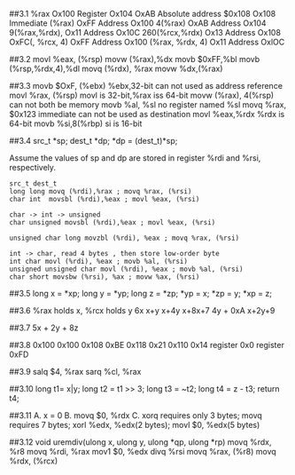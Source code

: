 ##3.1
%rax         Ox100 Register
Ox104        OxAB Absolute address
$0x108       Ox108 Immediate
(%rax)       OxFF Address Ox100
4(%rax)      OxAB Address Ox104
9(%rax,%rdx), Ox11 Address Ox10C
260(%rcx,%rdx) Ox13 Address Ox108
OxFC(, %rcx, 4) OxFF Address Ox100
(%rax, %rdx, 4) Ox11 Address OxlOC

##3.2
    movl %eax, (%rsp)
    movw (%rax),%dx
    movb $0xFF,%bl
    movb (%rsp,%rdx,4),%dl
    movq (%rdx), %rax
    movw %dx,(%rax)

##3.3
    movb $OxF, (%ebx)  %ebx,32-bit can not used as address reference
    movl %rax, (%rsp) movl is 32-bit,%rax iss 64-bit
    movw (%rax), 4(%rsp) can not both be memory
    movb %al, %sl no register named %sl
    movq %rax, $0x123 immediate can not be used as destination
    movl %eax,%rdx %rdx is 64-bit
    movb %si,8(%rbp) si is 16-bit

##3.4
    src_t *sp;
    dest_t *dp;
    *dp = (dest_t)*sp;

Assume the values of sp and dp are stored in register %rdi and %rsi, respectively.

    src_t dest_t
    long long movq (%rdi),%rax ; movq %rax, (%rsi)
    char int  movsbl (%rdi),%eax ; movl %eax, (%rsi)

    char -> int -> unsigned
    char unsigned movsbl (%rdi),%eax ; movl %eax, (%rsi)

    unsigned char long movzbl (%rdi), %eax ; movq %rax, (%rsi)

    int -> char, read 4 bytes , then store low-order byte
    int char movl (%rdi), %eax ; movb %al, (%rsi)
    unsigned unsigned char movl (%rdi), %eax ; movb %al, (%rsi)
    char short movsbw (%rsi), %ax ; movw %ax, (%rsi)

##3.5
    long x = *xp;
    long y = *yp;
    long z = *zp;
    *yp = x;
    *zp = y;
    *xp = z;

##3.6
%rax holds x, %rcx holds y
6x
x+y
x+4y
x+8x+7
4y + 0xA
x+2y+9

##3.7
5x + 2y + 8z

##3.8
0x100 0x100
0x108 0xBE
0x118 0x21
0x110 0x14
register 0x0
register 0xFD

##3.9
salq $4, %rax
sarq %cl, %rax

##3.10
long t1= x|y;
long t2 = t1 >> 3;
long t3 = ~t2;
long t4 = z - t3;
return t4;

##3.11
A. x = 0
B. movq $0, %rdx
C. xorq requires only 3 bytes; movq requires 7 bytes; xorl %edx, %edx(2 bytes); movl $0, %edx(5 bytes)

##3.12
void uremdiv(ulong x, ulong y, ulong *qp, ulong *rp)
movq %rdx, %r8
movq %rdi, %rax
mov1 $0, %edx
divq %rsi
movq %rax, (%r8)
movq %rdx, (%rcx)
